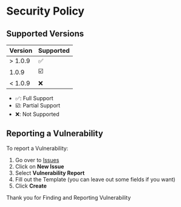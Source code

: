 # Security Policy

## Supported Versions

| Version | Supported               |
| ------- | ----------------------- |
| > 1.0.9 | :white_check_mark:      |
| 1.0.9   | :ballot_box_with_check: |
| < 1.0.9 | :x:                     |

- :white_check_mark:: Full Support
- :ballot_box_with_check:: Partial Support
- :x:: Not Supported

## Reporting a Vulnerability

To report a Vulnerability:

1. Go over to [Issues](https://github.com/hstoreinteractive/Pyromanic/issues)
2. Click on **New Issue**
3. Select **Vulnerability Report**
4. Fill out the Template (you can leave out some fields if you want)
5. Click **Create**

Thank you for Finding and Reporting Vulnerability

